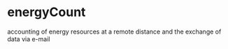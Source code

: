 # energyCount
 accounting of energy resources at a remote distance and the exchange of data via e-mail
